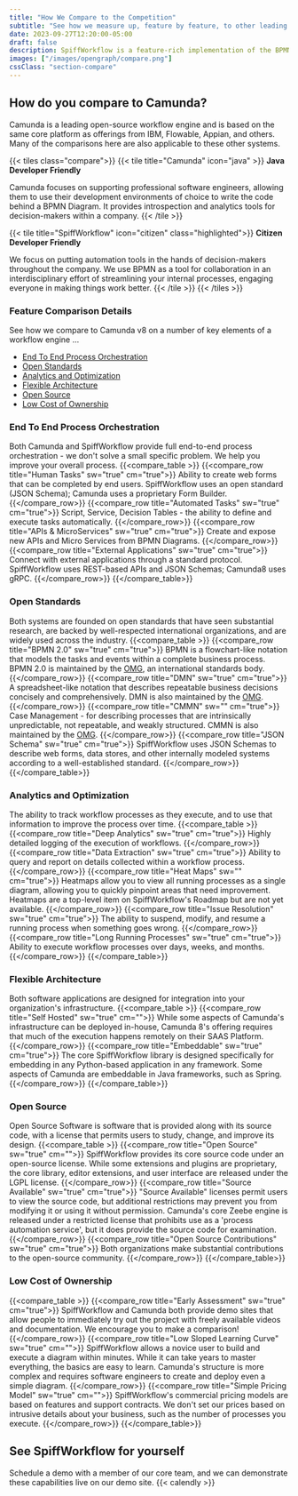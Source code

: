 ```yaml
---
title: "How We Compare to the Competition"
subtitle: "See how we measure up, feature by feature, to other leading business workflow engines."
date: 2023-09-27T12:20:00-05:00
draft: false
description: SpiffWorkflow is a feature-rich implementation of the BPMN standard, with years of development and testing behind it. See how we compare to other workflow engines.
images: ["/images/opengraph/compare.png"]
cssClass: "section-compare"
---
```


## How do you compare to Camunda?

Camunda is a leading open-source workflow engine and is based on the same core platform as offerings from IBM, Flowable, Appian, and others.
Many of the comparisons here are also applicable to these other systems.

{{< tiles class="compare">}}
{{< tile title="Camunda" icon="java" >}}
**Java Developer Friendly**

<p>Camunda focuses on supporting professional software engineers, allowing them to use their development environments of choice to write the code behind a BPMN Diagram. It provides introspection and analytics tools for decision-makers within a company.
{{< /tile >}}

{{< tile title="SpiffWorkflow" icon="citizen" class="highlighted">}}
**Citizen Developer Friendly**

<p>We focus on putting automation tools in the hands of decision-makers throughout the company. We use BPMN as a tool for collaboration in an interdisciplinary effort of streamlining your internal processes, engaging everyone in making things work better.
{{< /tile >}}
{{< /tiles >}}

### Feature Comparison Details

See how we compare to Camunda v8 on a number of key elements of a workflow engine ...

- [End To End Process Orchestration](#end-to-end-process-orchestration)
- [Open Standards](#open-standards)
- [Analytics and Optimization](#analytics-and-optimization)
- [Flexible Architecture](#flexible-architecture)
- [Open Source](#open-source)
- [Low Cost of Ownership](#low-cost-of-ownership)

### End To End Process Orchestration

Both Camunda and SpiffWorkflow provide full end-to-end process orchestration - we don't solve a small specific problem. We help you improve your overall process.
{{<compare_table >}}
{{<compare_row title="Human Tasks" sw="true" cm="true">}}
Ability to create web forms that can be completed by end users. SpiffWorkflow uses an open standard (JSON Schema); Camunda uses a proprietary Form Builder.
{{</compare_row>}}
{{<compare_row title="Automated Tasks" sw="true" cm="true">}}
Script, Service, Decision Tables - the ability to define and execute tasks automatically.
{{</compare_row>}}
{{<compare_row title="APIs & MicroServices" sw="true" cm="true">}}
Create and expose new APIs and Micro Services from BPMN Diagrams.
{{</compare_row>}}
{{<compare_row title="External Applications" sw="true" cm="true">}}
Connect with external applications through a standard protocol. SpiffWorkflow uses REST-based APIs and JSON Schemas; Camunda8 uses gRPC.
{{</compare_row>}}
{{</compare_table>}}

### Open Standards

Both systems are founded on open standards that have seen substantial research, are backed by well-respected international organizations, and are widely used across the industry.
{{<compare_table >}}
{{<compare_row title="BPMN 2.0" sw="true" cm="true">}}
BPMN is a flowchart-like notation that models the tasks and events within a complete business process. BPMN 2.0 is maintained by the [OMG](https://www.omg.org/), an international standards body.
{{</compare_row>}}
{{<compare_row title="DMN" sw="true" cm="true">}}
A spreadsheet-like notation that describes repeatable business decisions concisely and comprehensively. DMN is also maintained by the [OMG](https://www.omg.org/).
{{</compare_row>}}
{{<compare_row title="CMMN" sw="" cm="true">}}
Case Management - for describing processes that are intrinsically unpredictable, not repeatable, and weakly structured. CMMN is also maintained by the [OMG](https://www.omg.org/).
{{</compare_row>}}
{{<compare_row title="JSON Schema" sw="true" cm="true">}}
SpiffWorkflow uses JSON Schemas to describe web forms, data stores, and other internally modeled systems according to a well-established standard.
{{</compare_row>}}
{{</compare_table>}}

### Analytics and Optimization

The ability to track workflow processes as they execute, and to use that information to improve the process over time.
{{<compare_table >}}
{{<compare_row title="Deep Analytics" sw="true" cm="true">}}
Highly detailed logging of the execution of workflows.
{{</compare_row>}}
{{<compare_row title="Data Extraction" sw="true" cm="true">}}
Ability to query and report on details collected within a workflow process.
{{</compare_row>}}
{{<compare_row title="Heat Maps" sw="" cm="true">}}
Heatmaps allow you to view all running processes as a single diagram, allowing you to quickly pinpoint areas that need improvement. Heatmaps are a top-level item on SpiffWorkflow's Roadmap but are not yet available.
{{</compare_row>}}
{{<compare_row title="Issue Resolution" sw="true" cm="true">}}
The ability to suspend, modify, and resume a running process when something goes wrong.
{{</compare_row>}}
{{<compare_row title="Long Running Processes" sw="true" cm="true">}}
Ability to execute workflow processes over days, weeks, and months.
{{</compare_row>}}
{{</compare_table>}}

### Flexible Architecture

Both software applications are designed for integration into your organization's infrastructure.
{{<compare_table >}}
{{<compare_row title="Self Hosted" sw="true" cm="">}}
While some aspects of Camunda's infrastructure can be deployed in-house, Camunda 8's offering requires that much of the execution happens remotely on their SAAS Platform.
{{</compare_row>}}
{{<compare_row title="Embeddable" sw="true" cm="true">}}
The core SpiffWorkflow library is designed specifically for embedding in any Python-based application in any framework. Some aspects of Camunda are embeddable in Java frameworks, such as Spring.
{{</compare_row>}}
{{</compare_table>}}

### Open Source

Open Source Software is software that is provided along with its source code, with a license that permits users to study, change, and improve its design.
{{<compare_table >}}
{{<compare_row title="Open Source" sw="true" cm="">}}
SpiffWorkflow provides its core source code under an open-source license. While some extensions and plugins are proprietary, the core library, editor extensions, and user interface are released under the LGPL license.
{{</compare_row>}}
{{<compare_row title="Source Available" sw="true" cm="true">}}
"Source Available" licenses permit users to view the source code, but additional restrictions may prevent you from modifying it or using it without permission. Camunda's core Zeebe engine is released under a restricted license that prohibits use as a 'process automation service', but it does provide the source code for examination.
{{</compare_row>}}
{{<compare_row title="Open Source Contributions" sw="true" cm="true">}}
Both organizations make substantial contributions to the open-source community.
{{</compare_row>}}
{{</compare_table>}}

### Low Cost of Ownership

{{<compare_table >}}
{{<compare_row title="Early Assessment" sw="true" cm="true">}}
SpiffWorkflow and Camunda both provide demo sites that allow people to immediately try out the project with freely available videos and documentation. We encourage you to make a comparison!
{{</compare_row>}}
{{<compare_row title="Low Sloped Learning Curve" sw="true" cm="">}}
SpiffWorkflow allows a novice user to build and execute a diagram within minutes. While it can take years to master everything, the basics are easy to learn. Camunda's structure is more complex and requires software engineers to create and deploy even a simple diagram.
{{</compare_row>}}
{{<compare_row title="Simple Pricing Model" sw="true" cm="">}}
SpiffWorkflow's commercial pricing models are based on features and support contracts. We don't set our prices based on intrusive details about your business, such as the number of processes you execute.
{{</compare_row>}}
{{</compare_table>}}

## See SpiffWorkflow for yourself

Schedule a demo with a member of our core team, and we can demonstrate these capabilities live on our demo site.
{{< calendly >}}
